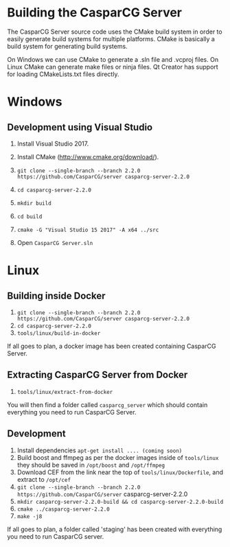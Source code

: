 Building the CasparCG Server
============================

The CasparCG Server source code uses the CMake build system in order to easily
generate build systems for multiple platforms. CMake is basically a build
system for generating build systems.

On Windows we can use CMake to generate a .sln file and .vcproj files. On
Linux CMake can generate make files or ninja files. Qt Creator has support for
loading CMakeLists.txt files directly.

Windows
=======

Development using Visual Studio
-------------------------------

1. Install Visual Studio 2017.

2. Install CMake (http://www.cmake.org/download/).

3. `git clone --single-branch --branch 2.2.0 https://github.com/CasparCG/server casparcg-server-2.2.0`

4. `cd casparcg-server-2.2.0`

5. `mkdir build`

6. `cd build`

7. `cmake -G "Visual Studio 15 2017" -A x64 ../src`

8. Open `CasparCG Server.sln`

Linux
=====

Building inside Docker
----------------------

1. `git clone --single-branch --branch 2.2.0 https://github.com/CasparCG/server casparcg-server-2.2.0`
2. `cd casparcg-server-2.2.0`
3. `tools/linux/build-in-docker`

If all goes to plan, a docker image has been created containing CasparCG Server.

Extracting CasparCG Server from Docker
--------------------------------------

1. `tools/linux/extract-from-docker`

You will then find a folder called `casparcg_server` which should contain everything you need to run CasparCG Server.

Development
-----------

1. Install dependencies `apt-get install .... (coming soon)`
2. Build boost and ffmpeg as per the docker images inside of `tools/linux` they should be saved in `/opt/boost` and `/opt/ffmpeg`
3. Download CEF from the link near the top of `tools/linux/Dockerfile`, and extract to `/opt/cef`
4. `git clone --single-branch --branch 2.2.0 https://github.com/CasparCG/server` casparcg-server-2.2.0
5. `mkdir casparcg-server-2.2.0-build && cd casparcg-server-2.2.0-build`
6. `cmake ../casparcg-server-2.2.0`
7. `make -j8`

If all goes to plan, a folder called 'staging' has been created with everything you need to run CasparCG server.
